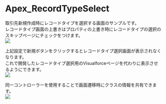Apex_RecordTypeSelect
=====================

取引先新規作成時にレコードタイプを選択する画面のサンプルです。  
レコードタイプ画面の上書きはプロパティの上書き時にレコードタイプの選択のスキップページにチェックをつけます。  
<img src="http://cdn-ak.f.st-hatena.com/images/fotolife/t/tyoshikawa1106/20131205/20131205234311.png" />  
  
上記設定で新規ボタンをクリックするとレコードタイプ選択画面が表示されなくなります。  
これで開発したレコードタイプ選択用のVisualforceページを代わりに表示させるようにできます。  
<img src="http://cdn-ak.f.st-hatena.com/images/fotolife/t/tyoshikawa1106/20131205/20131205234312.png" />  
  
同一コントローラーを使用することで画面遷移時にクラスの情報を共有できます。  
<img src="http://cdn-ak.f.st-hatena.com/images/fotolife/t/tyoshikawa1106/20131205/20131205234313.png" />
